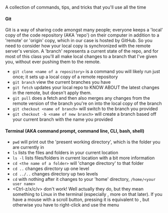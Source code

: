 A collection of commands, tips, and tricks that you'll use all the time

#### Git
Git is a way of sharing code amongst many people; everyone keeps a 'local'
copy of the code repository (AKA 'repo') on their computer in addition to
a 'remote' or 'origin' copy, which in our case is hosted by GitHub. So you
need to consider how your local copy is synchronized with the remote server's
version. A 'branch' represents a current state of the repo, and for most of
this class you'll all make local changes to a branch that I've given you, without ever pushing them to the remote.
- `git clone <name of a repository>` is a command you will likely run just
once; it sets up a local copy of a remote repository
- `git branch` view the current branches you have
- `git fetch` updates your local repo to KNOW ABOUT the latest changes in the remote, but doesn't apply them.
- `git pull` does a fetch and then also merges any changes from the remote
version of the branch you're on into the local copy of the branch
- `git checkout <name of branch>` will switch to the branch you provided
- `git checkout -b <name of new branch>` will create a branch based off your
current branch with the name you provided


#### Terminal (AKA command prompt, command line, CLI, bash, shell)
- `pwd` will print out the 'present working directory', which is the folder
you are currently in
- `ls` lists the files and folders in your current location
- `ls -l` lists files/folders in current location with a bit more information
- `cd <the name of a folder>` will 'change directory' to that folder
- `cd ..` changes directory up one level
- `cd ../..` changes directory up two levels
- `cd` with nothing after it changes to your 'home' directory, `/home/<your user name>`
- <Ctrl-z/x/c/v> don't work! Well actually they do, but they mean something
to Linux in the terminal (especially <Ctrl-c>, more on that later).
If you have a mouse with a scroll button, pressing it is equivalent to 
<Ctrl-v>, but otherwise you have to right-click and use the menu